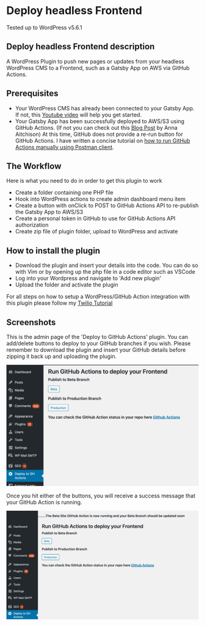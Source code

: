 # Deploy headless Frontend

Tested up to WordPress v5.6.1

## Deploy headless Frontend description

A WordPress Plugin to push new pages or updates from your headless WordPress CMS to a Frontend, such as a Gatsby App on AWS via GitHub Actions.

## Prerequisites

* Your WordPress CMS has already been connected to your Gatsby App. If not, this [Youtube video](https://www.youtube.com/watch?v=DH7I1xRrbxs) will help you get started.
* Your Gatsby App has been successfully deployed to AWS/S3 using GitHub Actions. (If not you can check out this [Blog Post](https://dev.to/ara225/how-to-host-a-static-website-on-aws-with-https-and-ci-cd-33of?signin=true) by Anna Aitchison) At this time, GitHub does not provide a re-run button for GitHub Actions. I have written a concise tutorial on [how to run GitHub Actions manually using Postman client](https://medium.com/@christinavhastenrath/how-to-run-github-actions-manually-afebbe77d325).

## The Workflow

Here is what you need to do in order to get this plugin to work

* Create a folder containing one PHP file
* Hook into WordPress actions to create admin dashboard menu item
* Create a button with onClick to POST to GitHub Actions API to re-publish the Gatsby App to AWS/S3
* Create a personal token in GitHub to use for GitHub Actions API authorization
* Create zip file of plugin folder, upload to WordPress and activate

## How to install the plugin

* Download the plugin and insert your details into the code. You can do so with Vim or by opening up the php file in a code editor such as VSCode
* Log into your Wordpress and navigate to 'Add new plugin'
* Upload the folder and activate the plugin

For all steps on how to setup a WordPress/GitHub Action integration with this plugin please follow my [Twilio Tutorial](https://www.twilio.com/blog/create-wordpress-plugin-rebuild-gatsby-app-aws-github-actions)

## Screenshots

This is the admin page of the 'Deploy to GitHub Actions' plugin. You can add/delete buttons to deploy to your GitHub branches if you wish. Please remember to download the plugin and insert your GitHub details before zipping it back up and uploading the plugin.

![Deploy to GitHub Actions Admin Page on WordPress](assets/plugin-admin-screenshot.png)

Once you hit either of the buttons, you will receive a success message that your GitHub Action is running.

![Deploy to GitHub Actions Admin Page on WordPress success message](assets/plugin-admin-screenshot-2.png)
